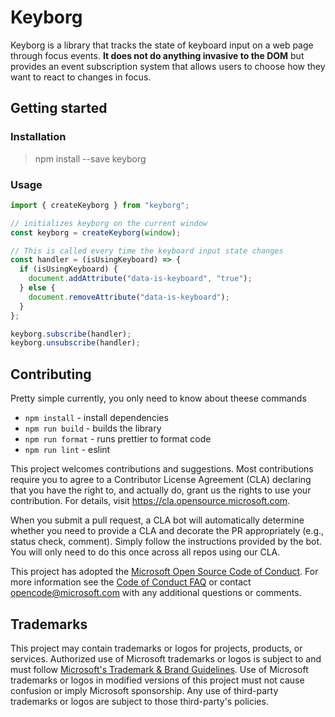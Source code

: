 # Keyborg

Keyborg is a library that tracks the state of keyboard input on a web page through focus events. **It does not do anything invasive
to the DOM** but provides an event subscription system that allows users to choose how they want to react to changes in focus.

## Getting started

### Installation

> npm install --save keyborg

### Usage

```js
import { createKeyborg } from "keyborg";

// initializes keyborg on the current window
const keyborg = createKeyborg(window);

// This is called every time the keyboard input state changes
const handler = (isUsingKeyboard) => {
  if (isUsingKeyboard) {
    document.addAttribute("data-is-keyboard", "true");
  } else {
    document.removeAttribute("data-is-keyboard");
  }
};

keyborg.subscribe(handler);
keyborg.unsubscribe(handler);
```

## Contributing

Pretty simple currently, you only need to know about theese commands

- `npm install` - install dependencies
- `npm run build` - builds the library
- `npm run format` - runs prettier to format code
- `npm run lint` - eslint

This project welcomes contributions and suggestions. Most contributions require you to agree to a
Contributor License Agreement (CLA) declaring that you have the right to, and actually do, grant us
the rights to use your contribution. For details, visit https://cla.opensource.microsoft.com.

When you submit a pull request, a CLA bot will automatically determine whether you need to provide
a CLA and decorate the PR appropriately (e.g., status check, comment). Simply follow the instructions
provided by the bot. You will only need to do this once across all repos using our CLA.

This project has adopted the [Microsoft Open Source Code of Conduct](https://opensource.microsoft.com/codeofconduct/).
For more information see the [Code of Conduct FAQ](https://opensource.microsoft.com/codeofconduct/faq/) or
contact [opencode@microsoft.com](mailto:opencode@microsoft.com) with any additional questions or comments.

## Trademarks

This project may contain trademarks or logos for projects, products, or services. Authorized use of Microsoft
trademarks or logos is subject to and must follow
[Microsoft's Trademark & Brand Guidelines](https://www.microsoft.com/en-us/legal/intellectualproperty/trademarks/usage/general).
Use of Microsoft trademarks or logos in modified versions of this project must not cause confusion or imply Microsoft sponsorship.
Any use of third-party trademarks or logos are subject to those third-party's policies.
